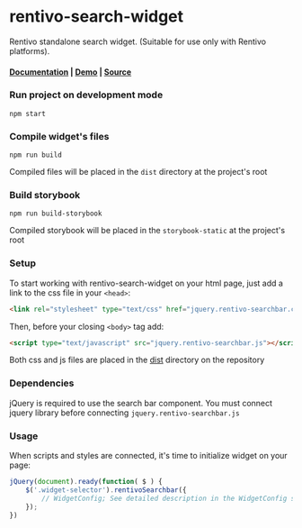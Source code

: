 # rentivo-search-widget
Rentivo standalone search widget. (Suitable for use only with Rentivo platforms).

#### [Documentation](https://evisotskiy.github.io/rentivo-search-widget/) | [Demo](https://evisotskiy.github.io/rentivo-search-widget/) | [Source](https://github.com/aptenex/rentivo-search-widget)

### Run project on development mode
```
npm start
```
### Compile widget's files
```
npm run build
```
Compiled files will be placed in the `dist` directory at the project's root
### Build storybook
```
npm run build-storybook
```
Compiled storybook will be placed in the `storybook-static` at the project's root

### Setup
To start working with rentivo-search-widget on your html page, just add a link to the css file in your `<head>`:
```html
<link rel="stylesheet" type="text/css" href="jquery.rentivo-searchbar.css"/>
```
Then, before your closing ```<body>``` tag add:

```html
<script type="text/javascript" src="jquery.rentivo-searchbar.js"></script>
```

Both css and js files are placed in the [dist](https://github.com/aptenex/rentivo-search-widget/tree/master/build) directory on the repository 

### Dependencies

jQuery is required to use the search bar component. You must connect jquery library before connecting `jquery.rentivo-searchbar.js`

### Usage

When scripts and styles are connected, it's time to initialize widget on your page:

```js
jQuery(document).ready(function( $ ) {
    $('.widget-selector').rentivoSearchbar({
        // WidgetConfig; See detailed description in the WidgetConfig story
    });
})

```
